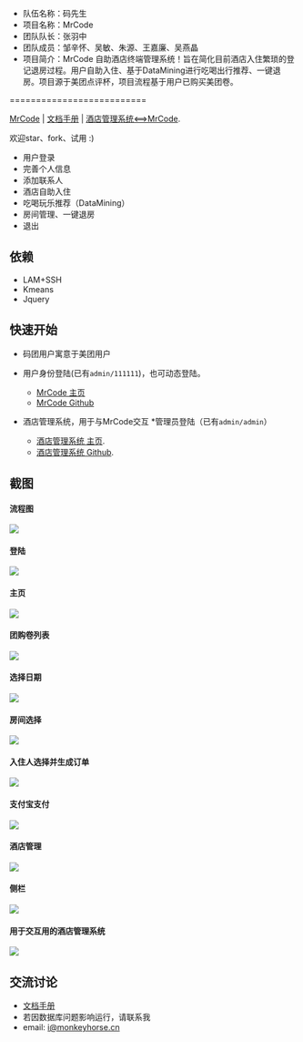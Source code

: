 

- 队伍名称：码先生
- 项目名称：MrCode
- 团队队长：张羽中
- 团队成员：邹辛怀、吴敏、朱源、王嘉廉、吴燕晶
- 项目简介：MrCode 自助酒店终端管理系统！旨在简化目前酒店入住繁琐的登记退房过程。用户自助入住、基于DataMining进行吃喝出行推荐、一键退房。项目源于美团点评杯，项目流程基于用户已购买美团卷。

==========================

[MrCode](https://www.monkeyhorse.cn/MrCode) | [文档手册](https://github.com/Uoor/xmu-2016-MrCode/tree/dev/dos) | [酒店管理系统<==>MrCode](https://www.monkeyhorse.cn/JavaPrj_9).

欢迎star、fork、试用 :)


* 用户登录
* 完善个人信息
* 添加联系人
* 酒店自助入住
* 吃喝玩乐推荐（DataMining）
* 房间管理、一键退房
* 退出



依赖
---

* LAM+SSH
* Kmeans
* Jquery


快速开始
-------
* 码团用户寓意于美团用户

* 用户身份登陆(已有`admin/111111`)，也可动态登陆。
    * [MrCode 主页](https://www.monkeyhorse.cn/MrCode)
    * [MrCode Github](https://github.com/Uoor/xmu-2016-MrCode/)


    
* 酒店管理系统，用于与MrCode交互
*管理员登陆（已有`admin/admin`）
	* [酒店管理系统 主页](https://www.monkeyhorse.cn/JavaPrj_9).
	* [酒店管理系统 Github](https://github.com/wjialian/hotelSystem).



截图
---

#### 流程图
![](https://github.com/Uoor/xmu-2016-MrCode/blob/dev/dos/flowchart/mrcode.jpg)

#### 登陆
![](https://github.com/Uoor/xmu-2016-MrCode/blob/dev/dos/pic/login.jpg)

#### 主页
![](https://github.com/Uoor/xmu-2016-MrCode/blob/dev/dos/pic/index.jpg)

#### 团购卷列表
![](https://github.com/Uoor/xmu-2016-MrCode/blob/dev/dos/pic/order0.jpg)

#### 选择日期
![](https://github.com/Uoor/xmu-2016-MrCode/blob/dev/dos/pic/order2.jpg)

#### 房间选择
![](https://github.com/Uoor/xmu-2016-MrCode/blob/dev/dos/pic/order3.jpg)

#### 入住人选择并生成订单
![](https://github.com/Uoor/xmu-2016-MrCode/blob/dev/dos/pic/order4.jpg)

#### 支付宝支付
![](https://github.com/Uoor/xmu-2016-MrCode/blob/dev/dos/pic/order5.jpg)

#### 酒店管理
![](https://github.com/Uoor/xmu-2016-MrCode/blob/dev/dos/pic/manage.jpg)

#### 侧栏
![](https://github.com/Uoor/xmu-2016-MrCode/blob/dev/dos/pic/side.jpg)

#### 用于交互用的酒店管理系统
![](https://github.com/Uoor/xmu-2016-MrCode/blob/dev/dos/pic/hotel.jpg)

交流讨论
-------
- [文档手册](https://github.com/Uoor/xmu-2016-MrCode/tree/dev/dos)
- 若因数据库问题影响运行，请联系我
- email: i@monkeyhorse.cn

